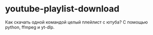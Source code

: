 # youtube-playlist-download
Как скачать одной командой целый плейлист с ютуба? С помощью python, ffmpeg и yt-dlp.
